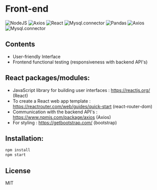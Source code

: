 # Front-end
![NodeJS](https://img.shields.io/badge/nodeJS-v15.5+-green.svg)
![Axios](https://img.shields.io/badge/axios-v0.21.1+-blue.svg)
![React](https://img.shields.io/badge/bootstrap-v4.6+-green.svg)
![Mysql.connector](https://img.shields.io/badge/react-dom-v17.0.1-red.svg)
![Pandas](https://img.shields.io/badge/react-v17.0.1+-yellow.svg)
![Axios](https://img.shields.io/badge/react-router-dom-v5.2.0+-blue.svg)
![Mysql.connector](https://img.shields.io/badge/react-validation-v3.0.7-red.svg)

## Contents
- User-friendly Interface
- Frontend functional testing (responsiveness with backend API's)

## React packages/modules:

- JavaScript library for building user interfaces : https://reactjs.org/ (React)
- To create a React web app template : https://reactrouter.com/web/guides/quick-start  (react-router-dom)
- Communication with the backend API's : https://www.npmjs.com/package/axios (Axios)
- For styling : https://getbootstrap.com/ (bootstrap)



## Installation:

```sh
npm install
npm start
```

## License

MIT


